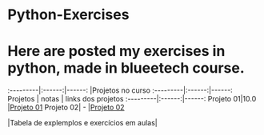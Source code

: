 # Python-Exercises

# Here are posted my exercises in python, made in blueetech course.
 
:---------|:------:|------:
|Projetos no curso 
:---------|:------:|------:
Projetos  | notas  | links dos projetos
:---------|:------:|------:
Projeto 01|10.0    |<a href="https://github.com/HIKARO-290/Python-Exercises/blob/main/projetos/Projeto_01_%E2%80%93_Detetive.ipynb">Projeto 01</a>
Projeto 02| -      |<a href="https://github.com/HIKARO-290/Python-Exercises/blob/main/projetos/Projeto_02_jogo_Jokenpo.py">Projeto 02</a>

|Tabela de explemplos e exercícios em aulas|


